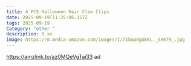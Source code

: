 ```yaml
---
title: 4 PCS Halloween Hair Claw Clips
date: 2025-09-19T11:25:06.157Z
tags: 2025-09-19
Category: "other "
description: 8.xx
image: https://m.media-amazon.com/images/I/71bop8gG6KL._SX679_.jpg
---
```

https://amzlink.to/az0MQeVgTai33  ad